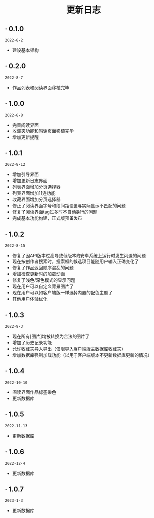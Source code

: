 <h1 align="center">更新日志</h1>

##  · 0.1.0
`2022-8-2`

* 建设基本架构


##  · 0.2.0
`2022-8-7`

* 作品列表和阅读界面移植完毕


##  · 1.0.0
`2022-8-8`

* 完善阅读界面
* 收藏夹功能和鸣谢页面移植完毕
* 增加更新提醒


##  · 1.0.1
`2022-8-12`

* 增加引导界面
* 增加更新日志界面
* 列表界面增加分页选择器
* 列表界面增加11连功能
* 收藏界面增加分页选择器
* 修正了阅读界面字号和段间距设置与实际显示不匹配的问题
* 修复了阅读界面tag过多时不自动换行的问题
* 完成基本功能构建，正式版预备发布

##  · 1.0.2
`2022-8-15`

* 修复了因API版本过高导致低版本的安卓系统上运行时发生闪退的问题
* 现在按创作者搜索时，搜索框的候选项目能随用户输入正确变化了
* 修复了作品返回顺序混乱的问题
* 增加检查更新时的加载动画
* 修复了浅色/深色模式的显示问题
* 现在用户可以自定义背景图片了
* 现在用户可以如客户端版一样选择内置的配色主题了
* 其他用户体验优化

##  · 1.0.3
`2022-9-3`

* 现在所有[图片]均被转换为合法的图片了
* 增加了历史记录功能
* 允许收藏夹导入导出（仅限导入客户端版主数据库收藏夹）
* 增加数据库强制加载功能（以用于客户端版本不更新数据库更新的情况）

##  · 1.0.4
`2022-10-10`

* 阅读界面作品标签染色
* 更新数据库

##  · 1.0.5
`2022-11-13`

* 更新数据库

##  · 1.0.6
`2022-12-4`

* 更新数据库

##  · 1.0.7
`2023-1-3`

* 更新数据库